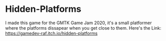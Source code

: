 # Hidden-Platforms

I made this game for the GMTK Game Jam 2020, it's a small platformer where the platforms dissapear when you get close to them.
Here's the Link: https://gamedev-raf.itch.io/hidden-platforms
